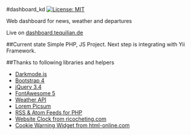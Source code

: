 #dashboard_kd
[![License: MIT](https://img.shields.io/badge/License-MIT-yellow.svg)](https://opensource.org/licenses/MIT)

Web dashboard for news, weather and departures

Live on [dashboard.tequilian.de](http://dashboard.tequilian.de/dashboard.php)

##Current state
Simple PHP, JS Project.
Next step is integrating with Yii Framework.

##Thanks to following libraries and helpers
- [Darkmode.js](https://darkmodejs.learn.uno/)
- [Bootstrap 4](https://getbootstrap.com/)
- [jQuery 3.4](https://jquery.com/)
- [FontAwesome 5](https://fontawesome.com/)
- [Weather API](https://www.weatherapi.com/)
- [Lorem Picsum](https://picsum.photos/)
- [RSS & Atom Feeds for PHP](https://github.com/dg/rss-php)
- [Website Clock from ricocheting.com](https://www.ricocheting.com/code/javascript/html-generator/date-time-clock)
- [Cookie Warning Widget from html-online.com](https://html-online.com/articles/cookie-warning-widget-with-javascript/)